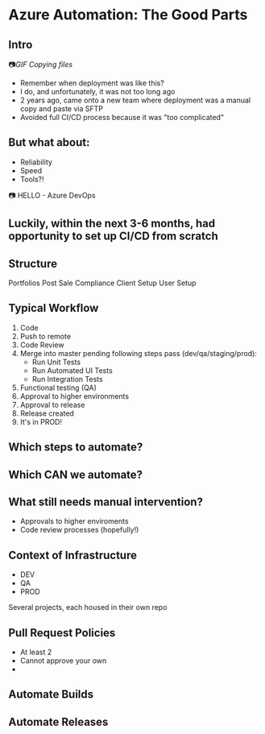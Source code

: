 # Azure Automation: The Good Parts

## Intro

📷*GIF Copying files*

- Remember when deployment was like this?
- I do, and unfortunately, it was not too long ago
- 2 years ago, came onto a new team where deployment was a manual copy and paste via SFTP
- Avoided full CI/CD process because it was "too complicated"

## But what about:
- Reliability
- Speed
- Tools?!

📷 HELLO - Azure DevOps

## Luckily, within the next 3-6 months, had opportunity to set up CI/CD from scratch

## Structure
Portfolios 
Post Sale
Compliance
Client Setup
User Setup

## Typical Workflow
1. Code
2. Push to remote
3. Code Review
4. Merge into master pending following steps pass (dev/qa/staging/prod):
    - Run Unit Tests
    - Run Automated UI Tests
    - Run Integration Tests
5. Functional testing (QA) 
6. Approval to higher environments
7. Approval to release
8. Release created
9. It's in PROD!

## Which steps to automate?

## Which CAN we automate?

## What still needs manual intervention?
- Approvals to higher enviroments
- Code review processes (hopefully!)

## Context of Infrastructure

- DEV
- QA
- PROD

Several projects, each housed in their own repo

## Pull Request Policies
- At least 2
- Cannot approve your own
- 

## Automate Builds

## Automate Releases

## 